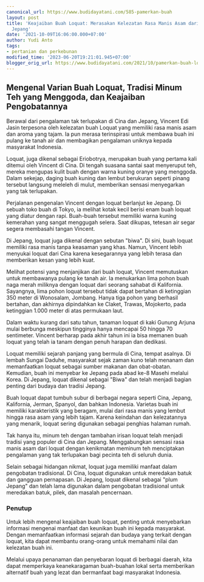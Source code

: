 ```yaml
---
canonical_url: https://www.budidayatani.com/585-pamerkan-buah
layout: post
title: 'Keajaiban Buah Loquat: Merasakan Kelezatan Rasa Manis Asam dari Cina hingga
  Jepang'
date: '2021-10-09T16:06:00.000+07:00'
author: Yudi Anto
tags:
- pertanian dan perkebunan
modified_time: '2023-06-20T19:21:01.945+07:00'
blogger_orig_url: https://www.budidayatani.com/2021/10/pamerkan-buah-loquat-di-kaki-arjuna.html
---
```


<h2>Mengenal Varian Buah Loquat, Tradisi Minum Teh yang Menggoda, dan Keajaiban Pengobatannya</h2><p>Berawal dari pengalaman tak terlupakan di Cina dan Jepang, Vincent Edi Jasin terpesona oleh kelezatan buah Loquat yang memiliki rasa manis asam dan aroma yang tajam. Ia pun merasa terinspirasi untuk membawa buah ini pulang ke tanah air dan membagikan pengalaman uniknya kepada masyarakat Indonesia.</p><p>Loquat, juga dikenal sebagai Eriobotrya, merupakan buah yang pertama kali ditemui oleh Vincent di Cina. Di tengah suasana santai saat menyeruput teh, mereka mengupas kulit buah dengan warna kuning oranye yang menggoda. Dalam sekejap, daging buah kuning dan lembut berukuran seperti pinang tersebut langsung meleleh di mulut, memberikan sensasi menyegarkan yang tak terlupakan.</p><p>Perjalanan pengenalan Vincent dengan loquat berlanjut ke Jepang. Di sebuah toko buah di Tokyo, ia melihat kotak kecil berisi enam buah loquat yang diatur dengan rapi. Buah-buah tersebut memiliki warna kuning kemerahan yang sangat menggugah selera. Saat dikupas, tetesan air segar segera membasahi tangan Vincent.</p><p>Di Jepang, loquat juga dikenal dengan sebutan "biwa". Di sini, buah loquat memiliki rasa manis tanpa keasaman yang khas. Namun, Vincent lebih menyukai loquat dari Cina karena kesegarannya yang lebih terasa dan memberikan kesan yang lebih kuat.</p><p>Melihat potensi yang menjanjikan dari buah loquat, Vincent memutuskan untuk membawanya pulang ke tanah air. Ia menukarkan lima pohon buah naga merah miliknya dengan loquat dari seorang sahabat di Kalifornia. Sayangnya, lima pohon loquat tersebut tidak dapat bertahan di ketinggian 350 meter di Wonosalam, Jombang. Hanya tiga pohon yang berhasil bertahan, dan akhirnya dipindahkan ke Claket, Trawas, Mojokerto, pada ketinggian 1.000 meter di atas permukaan laut.</p><p>Dalam waktu kurang dari satu tahun, tanaman loquat di kaki Gunung Arjuna mulai berbunga meskipun tingginya hanya mencapai 50 hingga 70 sentimeter. Vincent berharap pada akhir tahun ini ia bisa memanen buah loquat yang telah ia tanam dengan penuh harapan dan dedikasi.</p><p>Loquat memiliki sejarah panjang yang bermula di Cina, tempat asalnya. Di lembah Sungai Daduhe, masyarakat sejak zaman kuno telah menanam dan memanfaatkan loquat sebagai sumber makanan dan obat-obatan. Kemudian, buah ini menyebar ke Jepang pada abad ke-8 Masehi melalui Korea. Di Jepang, loquat dikenal sebagai "Biwa" dan telah menjadi bagian penting dari budaya dan tradisi Jepang.</p><p>Buah loquat dapat tumbuh subur di berbagai negara seperti Cina, Jepang, Kalifornia, Jerman, Spanyol, dan bahkan Indonesia. Varietas buah ini memiliki karakteristik yang beragam, mulai dari rasa manis yang lembut hingga rasa asam yang lebih tajam. Karena keindahan dan kelezatannya yang menarik, loquat sering digunakan sebagai penghias halaman rumah.</p><p>Tak hanya itu, minum teh dengan tambahan irisan loquat telah menjadi tradisi yang populer di Cina dan Jepang. Menggabungkan sensasi rasa manis asam dari loquat dengan kenikmatan meminum teh menciptakan pengalaman yang tak terlupakan bagi pecinta teh di seluruh dunia.</p><p>Selain sebagai hidangan nikmat, loquat juga memiliki manfaat dalam pengobatan tradisional. Di Cina, loquat digunakan untuk meredakan batuk dan gangguan pernapasan. Di Jepang, loquat dikenal sebagai "plum Jepang" dan telah lama digunakan dalam pengobatan tradisional untuk meredakan batuk, pilek, dan masalah pencernaan.</p><h3 style="text-align: left;">Penutup</h3><p>Untuk lebih mengenal keajaiban buah loquat, penting untuk menyebarkan informasi mengenai manfaat dan keunikan buah ini kepada masyarakat. Dengan memanfaatkan informasi sejarah dan budaya yang terkait dengan loquat, kita dapat membantu orang-orang untuk memahami nilai dan kelezatan buah ini.</p><p>Melalui upaya penanaman dan penyebaran loquat di berbagai daerah, kita dapat memperkaya keanekaragaman buah-buahan lokal serta memberikan alternatif buah yang lezat dan bermanfaat bagi masyarakat Indonesia.</p>